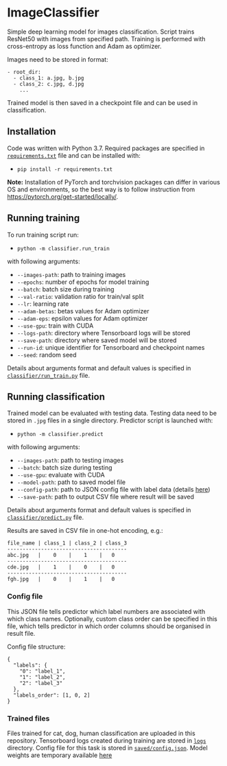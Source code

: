 # ImageClassifier

Simple deep learning model for images classification. Script trains ResNet50 with images from specified path. Training
is performed with cross-entropy as loss function and Adam as optimizer.

Images need to be stored in format:

```
- root_dir:
  - class_1: a.jpg, b.jpg
  - class_2: c.jpg, d.jpg
    ...
```

Trained model is then saved in a checkpoint file and can be used in classification.

## Installation

Code was written with Python 3.7. Required packages are specified in [`requirements.txt`](requirements.txt) file and can
be installed with:

- `pip install -r requirements.txt`

**Note:** Installation of PyTorch and torchvision packages can differ in various OS and environments, so the best way is
to follow instruction from https://pytorch.org/get-started/locally/.

## Running training

To run training script run:

- `python -m classifier.run_train`

with following arguments:

- `--images-path`: path to training images
- `--epochs`: number of epochs for model training
- `--batch`: batch size during training
- `--val-ratio`: validation ratio for train/val split
- `--lr`: learning rate
- `--adam-betas`: betas values for Adam optimizer
- `--adam-eps`: epsilon values for Adam optimizer
- `--use-gpu`: train with CUDA
- `--logs-path`: directory where Tensorboard logs will be stored
- `--save-path`: directory where saved model will be stored
- `--run-id`: unique identifier for Tensorboard and checkpoint names
- `--seed`: random seed

Details about arguments format and default values is specified in [`classifier/run_train.py`](classifier/run_train.py)
file.

## Running classification

Trained model can be evaluated with testing data. Testing data need to be stored in `.jpg` files in a single directory.
Predictor script is launched with:

- `python -m classifier.predict`

with following arguments:

- `--images-path`: path to testing images
- `--batch`: batch size during testing
- `--use-gpu`: evaluate with CUDA
- `--model-path`: path to saved model file
- `--config-path`: path to JSON config file with label data (details [here](#config-file))
- `--save-path`: path to output CSV file where result will be saved

Details about arguments format and default values is specified in [`classifier/predict.py`](classifier/predict.py)
file.

Results are saved in CSV file in one-hot encoding, e.g.:

```
file_name | class_1 | class_2 | class_3
---------------------------------------
abc.jpg   |    0    |    1    |   0
---------------------------------------
cde.jpg   |    1    |    0    |   0
---------------------------------------
fgh.jpg   |    0    |    1    |   0
```

### Config file

This JSON file tells predictor which label numbers are associated with which class names. Optionally, custom class order
can be specified in this file, which tells predictor in which order columns should be organised in result file.

Config file structure:

```
{
  "labels": {
    "0": "label_1",
    "1": "label_2",
    "2": "label_3"
  },
  "labels_order": [1, 0, 2]
}
```

### Trained files

Files trained for cat, dog, human classification are uploaded in this repository. Tensorboard logs created during
training are stored in [`logs`](logs) directory. Config file for this task is stored
in [`saved/config.json`](saved/config.json). Model weights are temporary available [here](https://we.tl/t-lgMEzDN8p0)